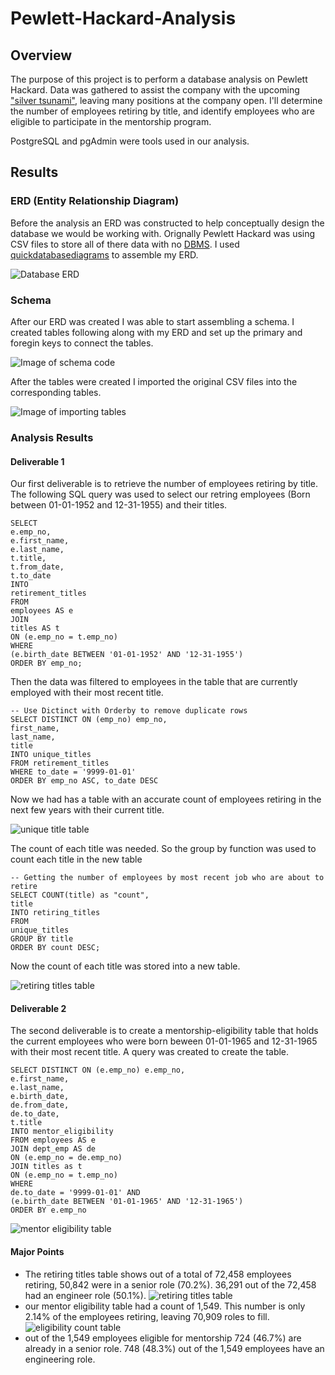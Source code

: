 # Pewlett-Hackard-Analysis
## Overview
The purpose of this project is to perform a database analysis on Pewlett Hackard. Data was gathered to assist the company with the upcoming ["silver tsunami"](https://amesite.com/blogs/how-will-the-silver-tsunami-affect-industry/), leaving many positions at the company open. I'll determine the number of employees retiring by title, and identify employees who are eligible to participate in the mentorship program.

PostgreSQL and pgAdmin were tools used in our analysis.

## Results

### ERD (Entity Relationship Diagram)
Before the analysis an ERD was constructed to help conceptually design the database we would be working with. Orignally Pewlett Hackard was using CSV files to store all of there data with no [DBMS](https://www.appdynamics.com/topics/database-management-systems#:~:text=Optimizing%20database%20performance-,What%20is%20DBMS%3F,delete%20data%20in%20the%20database.). I used [quickdatabasediagrams](https://www.quickdatabasediagrams.com/) to assemble my ERD.

![Database ERD](/Resources/EmployeeDB.png)

### Schema
After our ERD was created I was able to start assembling a schema. I created tables following along with my ERD and set up the primary and foregin keys to connect the tables.

![Image of schema code](/Resources/Schema.PNG)

After the tables were created I imported the original CSV files into the corresponding tables.

![Image of importing tables](/Resources/Importing.PNG)

### Analysis Results
#### Deliverable 1
Our first deliverable is to retrieve the number of employees retiring by title. The following SQL query was used to select our retring employees (Born between 01-01-1952 and 12-31-1955) and their titles. 

```
SELECT
e.emp_no,
e.first_name,
e.last_name,
t.title,
t.from_date,
t.to_date
INTO
retirement_titles
FROM
employees AS e
JOIN
titles AS t
ON (e.emp_no = t.emp_no)
WHERE
(e.birth_date BETWEEN '01-01-1952' AND '12-31-1955')
ORDER BY emp_no;
```
Then the data was filtered to employees in the table that are currently employed with their most recent title.

```
-- Use Dictinct with Orderby to remove duplicate rows
SELECT DISTINCT ON (emp_no) emp_no,
first_name,
last_name,
title
INTO unique_titles
FROM retirement_titles
WHERE to_date = '9999-01-01'
ORDER BY emp_no ASC, to_date DESC
```

Now we had has a table with an accurate count of employees retiring in the next few years with their current title.

![unique title table](/Resources/unique_titles.PNG)

The count of each title was needed. So the group by function was used to count each title in the new table

```
-- Getting the number of employees by most recent job who are about to retire
SELECT COUNT(title) as "count",
title
INTO retiring_titles
FROM
unique_titles
GROUP BY title
ORDER BY count DESC;
```
Now the count of each title was stored into a new table.

![retiring titles table](/Resources/retiring_titles.PNG)

#### Deliverable 2
The second deliverable is to create a mentorship-eligibility table that holds the current employees who were born beween 01-01-1965 and 12-31-1965 with their most recent title. A query was created to create the table.

```
SELECT DISTINCT ON (e.emp_no) e.emp_no, 
e.first_name,
e.last_name,
e.birth_date,
de.from_date,
de.to_date,
t.title
INTO mentor_eligibility
FROM employees AS e
JOIN dept_emp AS de
ON (e.emp_no = de.emp_no)
JOIN titles as t
ON (e.emp_no = t.emp_no)
WHERE
de.to_date = '9999-01-01' AND
(e.birth_date BETWEEN '01-01-1965' AND '12-31-1965')
ORDER BY e.emp_no
```
![mentor eligibility table](/Resources/mentor_eligibility.PNG)

#### Major Points
- The retiring titles table shows out of a total of 72,458 employees retiring, 50,842 were in a senior role (70.2%). 36,291 out of the 72,458 had an engineer role (50.1%). 
![retiring titles table](/Resources/retiring_titles.PNG)
- our mentor eligibility table had a count of 1,549. This number is only 2.14% of the employees retiring, leaving 70,909 roles to fill.
![eligibility count table](/Resources/mentor_eligibility.PNG)
- out of the 1,549 employees eligible for mentorship 724 (46.7%) are already in a senior role. 748 (48.3%) out of the 1,549 employees have an engineering role.
